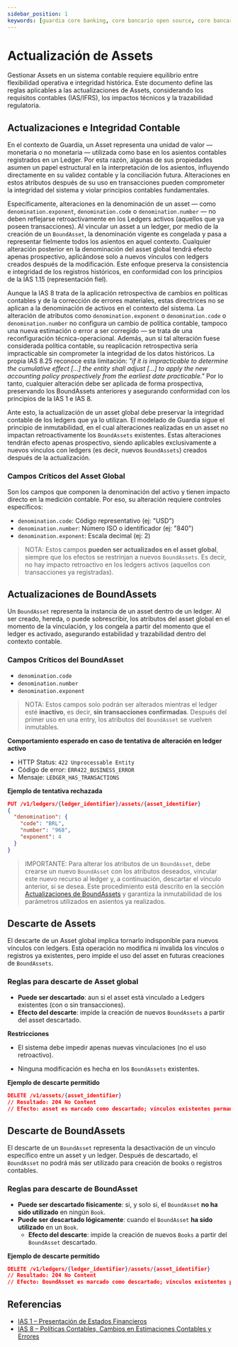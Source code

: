 ```yaml
---
sidebar_position: 1
keywords: [guardia core banking, core bancario open source, core bancario escalable, ledger transaccional, transacciones en tiempo real]
---
```


# Actualización de Assets

Gestionar Assets en un sistema contable requiere equilibrio entre flexibilidad operativa e integridad histórica. Este documento define las reglas aplicables a las actualizaciones de Assets, considerando los requisitos contables (IAS/IFRS), los impactos técnicos y la trazabilidad regulatoria.

## Actualizaciones e Integridad Contable

En el contexto de Guardia, un Asset representa una unidad de valor — monetaria o no monetaria — utilizada como base en los asientos contables registrados en un Ledger. Por esta razón, algunas de sus propiedades asumen un papel estructural en la interpretación de los asientos, influyendo directamente en su validez contable y la conciliación futura. Alteraciones en estos atributos después de su uso en transacciones pueden comprometer la integridad del sistema y violar principios contables fundamentales.

Específicamente, alteraciones en la denominación de un asset — como `denomination.exponent`, `denomination.code` o `denomination.number` — no deben reflejarse retroactivamente en los Ledgers activos (aquellos que ya poseen transacciones). Al vincular un asset a un ledger, por medio de la creación de un `BoundAsset`, la denominación vigente es congelada y pasa a representar fielmente todos los asientos en aquel contexto. Cualquier alteración posterior en la denominación del asset global tendrá efecto apenas prospectivo, aplicándose solo a nuevos vínculos con ledgers creados después de la modificación. Este enfoque preserva la consistencia e integridad de los registros históricos, en conformidad con los principios de la IAS 1.15 (representación fiel).

Aunque la IAS 8 trata de la aplicación retrospectiva de cambios en políticas contables y de la corrección de errores materiales, estas directrices no se aplican a la denominación de activos en el contexto del sistema. La alteración de atributos como `denomination.exponent` o `denomination.code` o `denomination.number` no configura un cambio de política contable, tampoco una nueva estimación o error a ser corregido — se trata de una reconfiguración técnica-operacional. Además, aun si tal alteración fuese considerada política contable, su reaplicación retrospectiva sería impracticable sin comprometer la integridad de los datos históricos. La propia IAS 8.25 reconoce esta limitación: *"if it is impracticable to determine the cumulative effect […] the entity shall adjust […] to apply the new accounting policy prospectively from the earliest date practicable."* Por lo tanto, cualquier alteración debe ser aplicada de forma prospectiva, preservando los BoundAssets anteriores y asegurando conformidad con los principios de la IAS 1 e IAS 8.

Ante esto, la actualización de un asset global debe preservar la integridad contable de los ledgers que ya lo utilizan. El modelado de Guardia sigue el principio de inmutabilidad, en el cual alteraciones realizadas en un asset no impactan retroactivamente los `BoundAssets` existentes. Estas alteraciones tendrán efecto apenas prospectivo, siendo aplicables exclusivamente a nuevos vínculos con ledgers (es decir, nuevos `BoundAssets`) creados después de la actualización.

### Campos Críticos del Asset Global

Son los campos que componen la denominación del activo y tienen impacto directo en la medición contable. Por eso, su alteración requiere controles específicos:

* `denomination.code`: Código representativo (ej: "USD")
* `denomination.number`: Número ISO o identificador (ej: "840")
* `denomination.exponent`: Escala decimal (ej: 2)

> NOTA: Estos campos **pueden ser actualizados en el asset global**, siempre que los efectos se restrinjan a nuevos `BoundAssets`. Es decir, no hay impacto retroactivo en los ledgers activos (aquellos con transacciones ya registradas).

## Actualizaciones de BoundAssets

Un `BoundAsset` representa la instancia de un asset dentro de un ledger. Al ser creado, hereda, o puede sobrescribir, los atributos del asset global en el momento de la vinculación, y los congela a partir del momento que el ledger es activado, asegurando estabilidad y trazabilidad dentro del contexto contable.

### Campos Críticos del BoundAsset

* `denomination.code`
* `denomination.number`
* `denomination.exponent`

> NOTA: Estos campos solo podrán ser alterados mientras el ledger esté **inactivo**, es decir, **sin transacciones confirmadas**. Después del primer uso en una entry, los atributos del `BoundAsset` se vuelven inmutables.

**Comportamiento esperado en caso de tentativa de alteración en ledger activo**

* HTTP Status: `422 Unprocessable Entity`
* Código de error: `ERR422_BUSINESS_ERROR`
* Mensaje: `LEDGER_HAS_TRANSACTIONS`

**Ejemplo de tentativa rechazada**

```json
PUT /v1/ledgers/{ledger_identifier}/assets/{asset_identifier}
{
  "denomination": {
    "code": "BRL",
    "number": "968",
    "exponent": 4
  }
}
```

> IMPORTANTE: Para alterar los atributos de un `BoundAsset`, debe crearse un nuevo `BoundAsset` con los atributos deseados, vincular este nuevo recurso al ledger y, a continuación, descartar el vínculo anterior, si se desea. Este procedimiento está descrito en la sección [Actualizaciones de BoundAssets](#actualizaciones-de-boundassets) y garantiza la inmutabilidad de los parámetros utilizados en asientos ya realizados.

## Descarte de Assets

El descarte de un Asset global implica tornarlo indisponible para nuevos vínculos con ledgers. Esta operación no modifica ni invalida los vínculos o registros ya existentes, pero impide el uso del asset en futuras creaciones de `BoundAssets`.

### Reglas para descarte de Asset global

- **Puede ser descartado**: aun si el asset está vinculado a Ledgers existentes (con o sin transacciones).
- **Efecto del descarte**: impide la creación de nuevos `BoundAssets` a partir del asset descartado.

**Restricciones**

- El sistema debe impedir apenas nuevas vinculaciones (no el uso retroactivo).

- Ninguna modificación es hecha en los `BoundAssets` existentes.

**Ejemplo de descarte permitido**

```json
DELETE /v1/assets/{asset_identifier}
// Resultado: 204 No Content
// Efecto: asset es marcado como descartado; vínculos existentes permanecen válidos
```

## Descarte de BoundAssets

El descarte de un `BoundAsset` representa la desactivación de un vínculo específico entre un asset y un ledger. Después de descartado, el `BoundAsset` no podrá más ser utilizado para creación de books o registros contables.

### Reglas para descarte de BoundAsset

- **Puede ser descartado físicamente**: si, y solo si, el `BoundAsset` **no ha sido utilizado** en ningún `Book`.
- **Puede ser descartado lógicamente**: cuando el `BoundAsset` **ha sido utilizado** en un `Book`.
  - **Efecto del descarte**: impide la creación de nuevos `Books` a partir del `BoundAsset` descartado.

**Ejemplo de descarte permitido**

```json
DELETE /v1/ledgers/{ledger_identifier}/assets/{asset_identifier}
// Resultado: 204 No Content
// Efecto: BoundAsset es marcado como descartado; vínculos existentes permanecen válidos
```

## Referencias

- [IAS 1 – Presentación de Estados Financieros](https://www.ifrs.org/content/dam/ifrs/publications/pdf-standards/english/2024/issued/part-a/ias-1-presentation-of-financial-statements.pdf?bypass=on)
- [IAS 8 – Políticas Contables, Cambios en Estimaciones Contables y Errores](https://www.ifrs.org/content/dam/ifrs/publications/pdf-standards/english/2024/issued/part-a/ias-8-accounting-policies-changes-in-accounting-estimates-and-errors.pdf?bypass=on)
